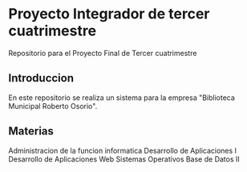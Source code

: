 # Proyecto Integrador de tercer cuatrimestre
Repositorio para el Proyecto Final de Tercer cuatrimestre
## Introduccion
En este repositorio se realiza un sistema para la empresa "Biblioteca Municipal Roberto Osorio".
## Materias
Administracion de la funcion informatica
Desarrollo de Aplicaciones I
Desarrollo de Aplicaciones Web
Sistemas Operativos
Base de Datos II
